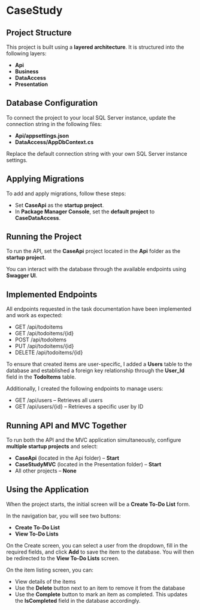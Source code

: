 # CaseStudy

## Project Structure

This project is built using a **layered architecture**. It is structured into the following layers:

* **Api**
* **Business**
* **DataAccess**
* **Presentation**

## Database Configuration

To connect the project to your local SQL Server instance, update the connection string in the following files:

* **Api/appsettings.json**
* **DataAccess/AppDbContext.cs**

Replace the default connection string with your own SQL Server instance settings.

## Applying Migrations

To add and apply migrations, follow these steps:

* Set **CaseApi** as the **startup project**.
* In **Package Manager Console**, set the **default project** to **CaseDataAccess**.

## Running the Project

To run the API, set the **CaseApi** project located in the **Api** folder as the **startup project**.

You can interact with the database through the available endpoints using **Swagger UI**.

## Implemented Endpoints

All endpoints requested in the task documentation have been implemented and work as expected:

* GET /api/todoitems
* GET /api/todoitems/{id}
* POST /api/todoitems
* PUT /api/todoitems/{id}
* DELETE /api/todoitems/{id}

To ensure that created items are user-specific, I added a **Users** table to the database and established a foreign key relationship through the **User_Id** field in the **TodoItems** table.

Additionally, I created the following endpoints to manage users:

* GET /api/users – Retrieves all users
* GET /api/users/{id} – Retrieves a specific user by ID

## Running API and MVC Together

To run both the API and the MVC application simultaneously, configure **multiple startup projects** and select:

* **CaseApi** (located in the Api folder) – **Start**
* **CaseStudyMVC** (located in the Presentation folder) – **Start**
* All other projects – **None**

## Using the Application

When the project starts, the initial screen will be a **Create To-Do List** form.

In the navigation bar, you will see two buttons:

* **Create To-Do List**
* **View To-Do Lists**

On the Create screen, you can select a user from the dropdown, fill in the required fields, and click **Add** to save the item to the database. You will then be redirected to the **View To-Do Lists** screen.

On the item listing screen, you can:

* View details of the items
* Use the **Delete** button next to an item to remove it from the database
* Use the **Complete** button to mark an item as completed. This updates the **IsCompleted** field in the database accordingly.

